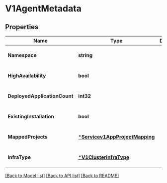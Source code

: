 # V1AgentMetadata

## Properties
Name | Type | Description | Notes
------------ | ------------- | ------------- | -------------
**Namespace** | **string** |  | [optional] [default to null]
**HighAvailability** | **bool** |  | [optional] [default to null]
**DeployedApplicationCount** | **int32** |  | [optional] [default to null]
**ExistingInstallation** | **bool** |  | [optional] [default to null]
**MappedProjects** | [***Servicev1AppProjectMapping**](servicev1AppProjectMapping.md) |  | [optional] [default to null]
**InfraType** | [***V1ClusterInfraType**](v1ClusterInfraType.md) |  | [optional] [default to null]

[[Back to Model list]](../README.md#documentation-for-models) [[Back to API list]](../README.md#documentation-for-api-endpoints) [[Back to README]](../README.md)


